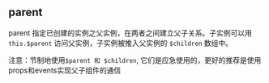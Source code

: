 
## parent
parent 指定已创建的实例之父实例，在两者之间建立父子关系。子实例可以用 `this.$parent` 访问父实例，子实例被推入父实例的 `$children` 数组中。


注意：节制地使用`$parent 和 $children`, 它们是应急使用的，更好的推荐是使用props和events实现父子组件的通信